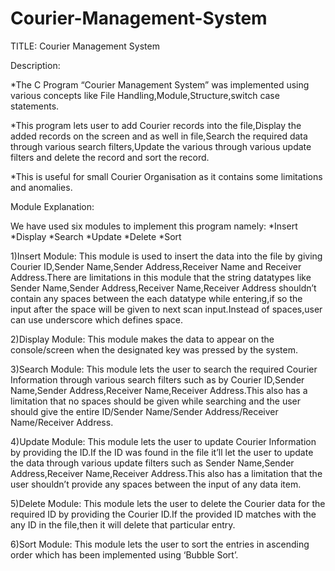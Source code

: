 # Courier-Management-System
TITLE: Courier Management System

Description: 

*The C Program “Courier Management System” was implemented using various concepts like File Handling,Module,Structure,switch case statements.

*This program lets user to add Courier records into the file,Display the added records on the screen and as well in file,Search the required data through various search filters,Update the various through various update filters and delete the record and sort the record.

*This is useful for small Courier Organisation as it contains some limitations and anomalies.


Module Explanation:

We have used six modules to implement this program namely:
*Insert
*Display
*Search
*Update
*Delete
*Sort

1)Insert Module: This module is used to insert the data into the file by giving Courier ID,Sender Name,Sender Address,Receiver Name and Receiver Address.There are limitations in this module that the string datatypes like Sender Name,Sender Address,Receiver Name,Receiver Address shouldn’t contain any spaces between the each datatype while entering,if so the input after the space will be given to next scan input.Instead of spaces,user can use underscore which defines space.

2)Display Module: This module makes the data to appear on the console/screen when the designated key was pressed by the system.

3)Search Module: This module lets the user to search the required Courier Information through various search filters such as by Courier ID,Sender Name,Sender Address,Receiver Name,Receiver Address.This also has a limitation that no spaces should be given while searching and the user should give the entire ID/Sender Name/Sender Address/Receiver Name/Receiver Address.

4)Update Module: This module lets the user to update Courier Information by providing the ID.If the ID was found in the file it’ll let the user to update the data through various update filters such as Sender Name,Sender Address,Receiver Name,Receiver Address.This also has a limitation that the user shouldn’t provide any spaces between the input of any data item.

5)Delete Module: This module lets the user to delete the Courier data for the required ID by providing the Courier ID.If the provided ID matches with the any ID in the file,then it will delete that particular entry.

6)Sort Module: This module lets the user to sort the entries in ascending order which has been implemented using ‘Bubble Sort’.
